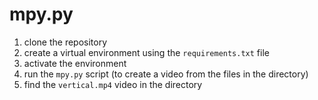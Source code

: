 # mpy.py
1. clone the repository
2. create a virtual environment using the `requirements.txt` file
3. activate the environment
4. run the `mpy.py` script (to create a video from the files in the directory)
5. find the `vertical.mp4` video in the directory
